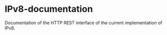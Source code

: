 # IPv8-documentation
Documentation of the HTTP REST interface of the current implementation of IPv8. 
